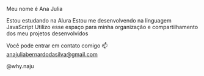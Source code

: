 Meu nome é Ana Julia

Estou estudando na Alura
Estou me desenvolvendo na linguagem JavaScript
Utilizo esse espaço para minha organização e compartilhamento dos meu projetos desenvolvidos

Você pode entrar em contato comigo 📫
anajuliabernardodasilva@gmail.com

@why.naju
